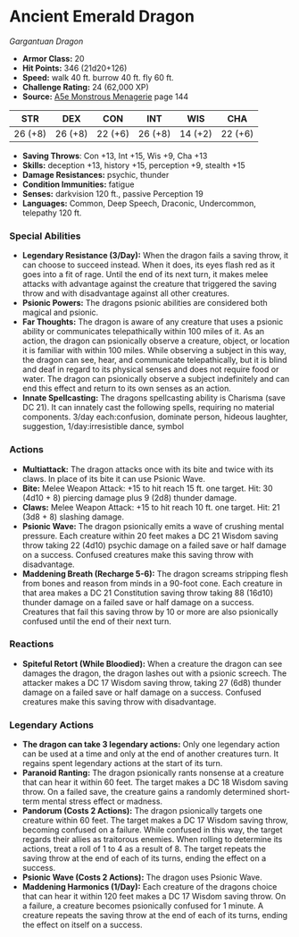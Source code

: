 # Ancient Emerald Dragon

*Gargantuan* *Dragon*

- **Armor Class:** 20
- **Hit Points:** 346 (21d20+126)
- **Speed:** walk 40 ft. burrow 40 ft. fly 60 ft.
- **Challenge Rating:** 24 (62,000 XP)
- **Source:** [A5e Monstrous Menagerie](https://enpublishingrpg.com/products/level-up-monstrous-menagerie-a5e) page 144

| STR | DEX | CON | INT | WIS | CHA |
| --- | --- | --- | --- | --- | --- |
| 26 (+8) | 26 (+8) | 22 (+6) | 26 (+8) | 14 (+2) | 22 (+6) |

- **Saving Throws**: Con +13, Int +15, Wis +9, Cha +13
- **Skills:** deception +13, history +15, perception +9, stealth +15
- **Damage Resistances:** psychic, thunder
- **Condition Immunities:** fatigue
- **Senses:** darkvision 120 ft., passive Perception 19
- **Languages:** Common, Deep Speech, Draconic, Undercommon, telepathy 120 ft.
### Special Abilities
- **Legendary Resistance (3/Day):** When the dragon fails a saving throw, it can choose to succeed instead. When it does, its eyes flash red as it goes into a fit of rage. Until the end of its next turn, it makes melee attacks with advantage against the creature that triggered the saving throw and with disadvantage against all other creatures.
- **Psionic Powers:** The dragons psionic abilities are considered both magical and psionic.
- **Far Thoughts:** The dragon is aware of any creature that uses a psionic ability or communicates telepathically within 100 miles of it. As an action, the dragon can psionically observe a creature, object, or location it is familiar with within 100 miles. While observing a subject in this way, the dragon can see, hear, and communicate telepathically, but it is blind and deaf in regard to its physical senses and does not require food or water. The dragon can psionically observe a subject indefinitely and can end this effect and return to its own senses as an action.
- **Innate Spellcasting:** The dragons spellcasting ability is Charisma (save DC 21). It can innately cast the following spells, requiring no material components. 3/day each:confusion, dominate person, hideous laughter, suggestion,  1/day:irresistible dance, symbol
### Actions
- **Multiattack:** The dragon attacks once with its bite and twice with its claws. In place of its bite  it can use Psionic Wave.
- **Bite:** Melee Weapon Attack: +15 to hit  reach 15 ft.  one target. Hit: 30 (4d10 + 8) piercing damage plus 9 (2d8) thunder damage.
- **Claws:** Melee Weapon Attack: +15 to hit  reach 10 ft.  one target. Hit: 21 (3d8 + 8) slashing damage.
- **Psionic Wave:** The dragon psionically emits a wave of crushing mental pressure. Each creature within 20 feet makes a DC 21 Wisdom saving throw  taking 22 (4d10) psychic damage on a failed save or half damage on a success. Confused creatures make this saving throw with disadvantage.
- **Maddening Breath (Recharge 5-6):** The dragon screams  stripping flesh from bones and reason from minds in a 90-foot cone. Each creature in that area makes a DC 21 Constitution saving throw  taking 88 (16d10) thunder damage on a failed save or half damage on a success. Creatures that fail this saving throw by 10 or more are also psionically confused until the end of their next turn.
### Reactions
- **Spiteful Retort (While Bloodied):** When a creature the dragon can see damages the dragon, the dragon lashes out with a psionic screech. The attacker makes a DC 17 Wisdom saving throw, taking 27 (6d8) thunder damage on a failed save or half damage on a success. Confused creatures make this saving throw with disadvantage.


### Legendary Actions
- **The dragon can take 3 legendary actions:** Only one legendary action can be used at a time and only at the end of another creatures turn. It regains spent legendary actions at the start of its turn.
- **Paranoid Ranting:** The dragon psionically rants nonsense at a creature that can hear it within 60 feet. The target makes a DC 18 Wisdom saving throw. On a failed save, the creature gains a randomly determined short-term mental stress effect or madness.
- **Pandorum (Costs 2 Actions):** The dragon psionically targets one creature within 60 feet. The target makes a DC 17 Wisdom saving throw, becoming confused on a failure. While confused in this way, the target regards their allies as traitorous enemies. When rolling to determine its actions, treat a roll of 1 to 4 as a result of 8. The target repeats the saving throw at the end of each of its turns, ending the effect on a success.
- **Psionic Wave (Costs 2 Actions):** The dragon uses Psionic Wave.
- **Maddening Harmonics (1/Day):** Each creature of the dragons choice that can hear it within 120 feet makes a DC 17 Wisdom saving throw. On a failure, a creature becomes psionically confused for 1 minute. A creature repeats the saving throw at the end of each of its turns, ending the effect on itself on a success.
